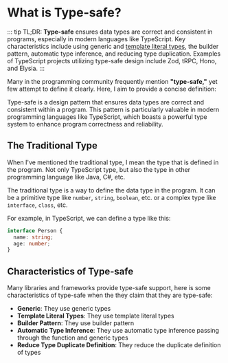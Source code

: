 # What is Type-safe?

::: tip TL;DR:
**Type-safe** ensures data types are correct and consistent in programs, especially in modern languages like TypeScript. Key characteristics include using generic and [template literal types](./type-programming/template-literal-types), the builder pattern, automatic type inference, and reducing type duplication. Examples of TypeScript projects utilizing type-safe design include Zod, tRPC, Hono, and Elysia.
:::

Many in the programming community frequently mention **"type-safe,"** yet few attempt to define it clearly. Here, I aim to provide a concise definition:

Type-safe is a design pattern that ensures data types are correct and consistent within a program. This pattern is particularly valuable in modern programming languages like TypeScript, which boasts a powerful type system to enhance program correctness and reliability.

## The Traditional Type

When I've mentioned the traditional type, I mean the type that is defined in the program. Not only TypeScript type, but also the type in other programming language like Java, C#, etc.

The traditional type is a way to define the data type in the program. It can be a primitive type like `number`, `string`, `boolean`, etc. or a complex type like `interface`, `class`, etc.

For example, in TypeScript, we can define a type like this:

```ts twoslash
interface Person {
  name: string;
  age: number;
}
```

## Characteristics of Type-safe

Many libraries and frameworks provide type-safe support, here is some characteristics of type-safe when the they claim that they are type-safe:

- **Generic**: They use generic types
- **Template Literal Types**: They use template literal types
- **Builder Pattern**: They use builder pattern
- **Automatic Type Inference**: They use automatic type inference passing through the function and generic types
- **Reduce Type Duplicate Definition**: They reduce the duplicate definition of types